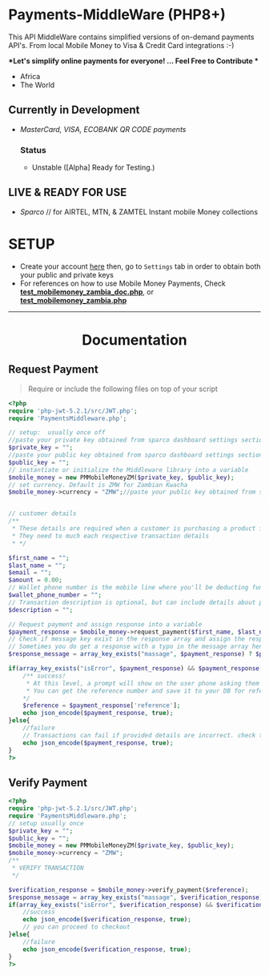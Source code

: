 # Payments-MiddleWare (PHP8+)
This API MiddleWare contains simplified versions of on-demand payments API's. From local Mobile Money to Visa &amp; Credit Card integrations :-)

__*Let's simplify online payments for everyone! ... Feel Free to Contribute *__
>
 - Africa
 - The World

## Currently in Development
 - *MasterCard, VISA, ECOBANK QR CODE payments*
    ### Status
    - Unstable ([Alpha] Ready for Testing.)

## LIVE & READY FOR USE
 - *Sparco* // for AIRTEL, MTN, & ZAMTEL  Instant mobile Money collections
 # SETUP
 - Create your account [here](https://gateway.sparco.io/) then, go to ```Settings``` tab in order to obtain both your public and private keys
 - For references on how to use Mobile Money Payments, Check **[test_mobilemoney_zambia_doc.php](https://github.com/blessedjasonmwanza/Payments-MiddleWare/blob/php8/test_mobilemoney_zambia_doc.php)**, or **[test_mobilemoney_zambia.php](https://github.com/blessedjasonmwanza/Payments-MiddleWare/blob/php8/test_mobilemoney_zambia.php)**
<hr>

# <center>Documentation</center>

## Request Payment
> Require or include the following files on top of your script

```php
<?php
require 'php-jwt-5.2.1/src/JWT.php';
require 'PaymentsMiddleware.php';

// setup:  usually once off
//paste your private key obtained from sparco dashboard settings section here
$private_key = "";
//paste your public key obtained from sparco dashboard settings section here
$public_key = ""; 
// instantiate or initialize the Middleware library into a variable
$mobile_money = new PMMobileMoneyZM($private_key, $public_key); 
// set currency. Default is ZMW for Zambian Kwacha
$mobile_money->currency = "ZMW";//paste your public key obtained from sparco dashboard settings section here


// customer details
/**
 * These details are required when a customer is purchasing a product from your platform
 * They need to much each respective transaction details
 * */

$first_name = "";
$last_name = "";
$email = "";
$amount = 0.00;
// Wallet phone number is the mobile line where you'll be deducting funds/money from. In this case being the customers preferred mobile money number
$wallet_phone_number = "";
// Transaction description is optional, but can include details about products being purchased
$description = ""; 

// Request payment and assign response into a variable
$payment_response = $mobile_money->request_payment($first_name, $last_name, $email, $amount, $wallet_phone_number, $description);
// Check if message key exist in the response array and assign the response into a variable
// Sometimes you do get a response with a typo in the message array hence the ternary check below
$response_message = array_key_exists("massage", $payment_response) ? $payment_response['massage'] : $payment_response['message'];

if(array_key_exists("isError", $payment_response) && $payment_response['isError'] === false){
    /** success! 
     * At this level, a prompt will show on the user phone asking them to enter their pin for transaction approval.
     * You can get the reference number and save it to your DB for reference purposes and to be used during transaction verification
    */
    $reference = $payment_response['reference'];
    echo json_encode($payment_response, true);
}else{
    //failure
    // Transactions can fail if provided details are incorrect. check the response for debugging info.
    echo json_encode($payment_response, true);
}
?>
```

## Verify Payment

```php
<?php
require 'php-jwt-5.2.1/src/JWT.php';
require 'PaymentsMiddleware.php';
// setup usually once
$private_key = "";
$public_key = "";
$mobile_money = new PMMobileMoneyZM($private_key, $public_key);
$mobile_money->currency = "ZMW";
/**
 * VERIFY TRANSACTION
 */

$verification_response = $mobile_money->verify_payment($reference);
$response_message = array_key_exists("massage", $verification_response) ? $verification_response['massage'] : $verification_response['message'];
if(array_key_exists("isError", $verification_response) && $verification_response['isError'] === false){
    //success
    echo json_encode($verification_response, true);
    // you can proceed to checkout
}else{
    //failure
    echo json_encode($verification_response, true);
}
?>
```
